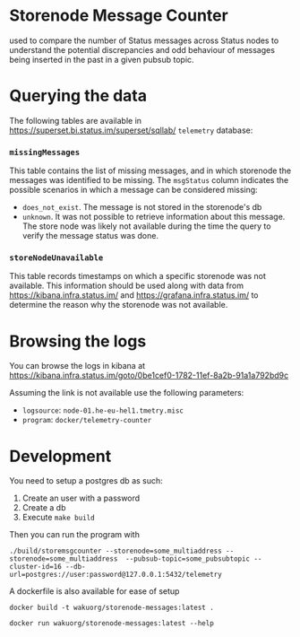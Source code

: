 # Storenode Message Counter

used to compare the number of Status messages across Status nodes to understand the potential discrepancies and odd behaviour of messages being inserted in the past in a given pubsub topic.

# Querying the data

The following tables are available in https://superset.bi.status.im/superset/sqllab/ `telemetry` database:

### `missingMessages`
This table contains the list of missing messages, and in which storenode the messages was identified to be missing. The `msgStatus` column indicates the possible scenarios in which a message can be considered missing:
- `does_not_exist`. The message is not stored in the storenode's db
- `unknown`. It was not possible to retrieve information about this message. The store node was likely not available during the time the query to verify the message status was done.

### `storeNodeUnavailable`
This table records timestamps on which a specific storenode was not available. This information should be used along with data from https://kibana.infra.status.im/ and https://grafana.infra.status.im/ to determine the reason why the storenode was not available.

# Browsing the logs

You can browse the logs in kibana at https://kibana.infra.status.im/goto/0be1cef0-1782-11ef-8a2b-91a1a792bd9c

Assuming the link is not available use the following parameters:
- `logsource`: `node-01.he-eu-hel1.tmetry.misc`
- `program`: `docker/telemetry-counter`

# Development

You need to setup a postgres db as such:
1) Create an user with a password
2) Create a db
3) Execute `make build`


Then you can run the program with
```
./build/storemsgcounter --storenode=some_multiaddress --storenode=some_multiaddress  --pubsub-topic=some_pubsubtopic --cluster-id=16 --db-url=postgres://user:password@127.0.0.1:5432/telemetry
```

A dockerfile is also available for ease of setup
```
docker build -t wakuorg/storenode-messages:latest .

docker run wakuorg/storenode-messages:latest --help
```
